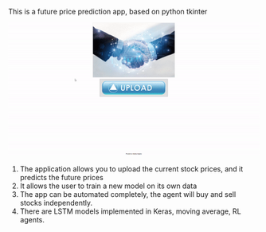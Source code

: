 This is a future price prediction app, based on python tkinter

<img src="app.gif" />

1. The application allows you to upload the current stock prices, and it predicts the future prices
2. It allows the user to train a new model on its own data
3. The app can be automated completely, the agent will buy and sell stocks independently.
4. There are LSTM models implemented in Keras, moving average, RL agents.